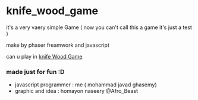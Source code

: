 # knife_wood_game
it's a very vaery simple Game ( now you can't call this a game it's just a test )

make by phaser freamwork and javascript

can u play in [knife Wood Game](https://geeksesi.github.io/knife_wood_game)

### made just for fun :D 

- javascript programmer : me ( mohammad javad ghasemy)
- graphic and idea : homayon naseery @Afro_Beast